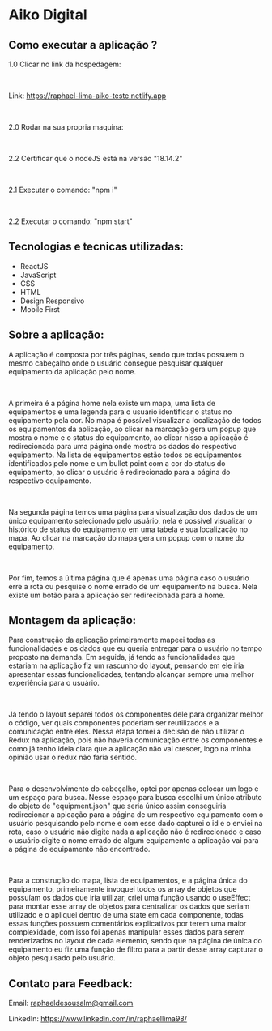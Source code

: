 # Aiko Digital

## Como executar a aplicação ?

1.0 Clicar no link da hospedagem:

<br>

Link: https://raphael-lima-aiko-teste.netlify.app

<br>

2.0 Rodar na sua propria maquina:

<br>

2.2 Certificar que o nodeJS está na versão "18.14.2"

<br>

2.1 Executar o comando: "npm i"

<br>

2.2 Executar o comando: "npm start"

## Tecnologias e tecnicas utilizadas:

<ul>

<li>ReactJS</li>

<li>JavaScript</li>

<li>CSS</li>

<li>HTML</li>

<li>Design Responsivo</li>

<li>Mobile First</li>

</ul>

## Sobre a aplicação:

A aplicação é composta por três páginas, sendo que todas possuem o mesmo cabeçalho onde o usuário consegue pesquisar qualquer equipamento da aplicação pelo nome.

<br>

A primeira é a página home nela existe um mapa, uma lista de equipamentos e uma legenda para o usuário identificar o status no equipamento pela cor. No mapa é possível visualizar a localização de todos os equipamentos da aplicação, ao clicar na marcação gera um popup que mostra o nome e o status do equipamento, ao clicar nisso a aplicação é redirecionada para uma página onde mostra os dados do respectivo equipamento. Na lista de equipamentos estão todos os equipamentos identificados pelo nome e um bullet point com a cor do status do equipamento, ao clicar o usuário é redirecionado para a página do respectivo equipamento.

<br>

Na segunda página temos uma página para visualização dos dados de um único equipamento selecionado pelo usuário, nela é possível visualizar o histórico de status do equipamento em uma tabela e sua localização no mapa. Ao clicar na marcação do mapa gera um popup com o nome do equipamento.

<br>

Por fim, temos a última página que é apenas uma página caso o usuário erre a rota ou pesquise o nome errado de um equipamento na busca. Nela existe um botão para a aplicação ser redirecionada para a home.

## Montagem da aplicação:

Para construção da aplicação primeiramente mapeei todas as funcionalidades e os dados que eu queria entregar para o usuário no tempo proposto na demanda. Em seguida, já tendo as funcionalidades que estariam na aplicação fiz um rascunho do layout, pensando em ele iria apresentar essas funcionalidades, tentando alcançar sempre uma melhor experiência para o usuário.

<br>

Já tendo o layout separei todos os componentes dele para organizar melhor o código, ver quais componentes poderiam ser reutilizados e a comunicação entre eles. Nessa etapa tomei a decisão de não utilizar o Redux na aplicação, pois não haveria comunicação entre os componentes e como já tenho ideia clara que a aplicação não vai crescer, logo na minha opinião usar o redux não faria sentido.

<br>

Para o desenvolvimento do cabeçalho, optei por apenas colocar um logo e um espaço para busca. Nesse espaço para busca escolhi um único atributo do objeto de "equipment.json" que seria único assim conseguiria redirecionar a apicação para a página de um respectivo equipamento com o usuário pesquisando pelo nome e com esse dado capturei o id e o enviei na rota, caso o usuário não digite nada a aplicação não é redirecionado e caso o usuário digite o nome errado de algum equipamento a aplicação vai para a página de equipamento não encontrado.

<br>

Para a construção do mapa, lista de equipamentos, e a página única do equipamento, primeiramente invoquei todos os array de objetos que possuíam os dados que iria utilizar, criei uma função usando o useEffect para montar esse array de objetos para centralizar os dados que seriam utilizado e o apliquei dentro de uma state em cada componente, todas essas funções possuem comentários explicativos por terem uma maior complexidade, com isso foi apenas manipular esses dados para serem renderizados no layout de cada elemento, sendo que na página de única do equipamento eu fiz uma função de filtro para a partir desse array capturar o objeto pesquisado pelo usuário.

## Contato para Feedback:

Email: raphaeldesousalm@gmail.com <br>

LinkedIn: https://www.linkedin.com/in/raphaellima98/

